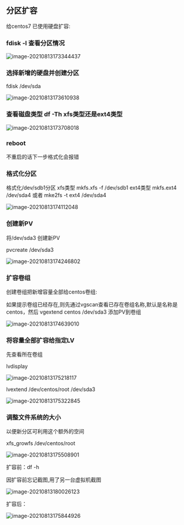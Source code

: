 ## 分区扩容

给centos7 已使用硬盘扩容:

### fdisk -l 查看分区情况

![image-20210813173344437](E:\private\OneDrive\文档\notes\linux\images\image-20210813173344437.png)

### 选择新增的硬盘并创建分区

fdisk /dev/sda

![image-20210813173610938](E:\private\OneDrive\文档\notes\linux\images\image-20210813173610938.png)

### 查看磁盘类型 df -Th   xfs类型还是ext4类型

![image-20210813173708018](E:\private\OneDrive\文档\notes\linux\images\image-20210813173708018.png)

### reboot  

不重启的话下一步格式化会报错

### 格式化分区

格式化/dev/sdb1分区 xfs类型 mkfs.xfs -f /dev/sdb1  ext4类型 mkfs.ext4 /dev/sda4 或者 mke2fs -t ext4 /dev/sda4

![image-20210813174112048](E:\private\OneDrive\文档\notes\linux\images\image-20210813174112048.png)

### 创建新PV

将/dev/sda3 创建新PV

pvcreate /dev/sda3

![image-20210813174246802](E:\private\OneDrive\文档\notes\linux\images\image-20210813174246802.png)

### 扩容卷组

创建卷组把新增容量全部给centos卷组:

如果提示卷组已经存在,则先通过vgscan查看已存在卷组名称,默认是名称是centos，然后 vgextend centos /dev/sda3 添加PV到卷组

![image-20210813174639010](E:\private\OneDrive\文档\notes\linux\images\image-20210813174639010.png)



### 将容量全部扩容给指定LV

先查看所在卷组

lvdisplay

![image-20210813175218117](E:\private\OneDrive\文档\notes\linux\images\image-20210813175218117.png)

lvextend /dev/centos/root /dev/sda3

![image-20210813175322845](E:\private\OneDrive\文档\notes\linux\images\image-20210813175322845.png)



### 调整文件系统的大小

以便新分区可利用这个额外的空间

xfs_growfs  /dev/centos/root

![image-20210813175508901](E:\private\OneDrive\文档\notes\linux\images\image-20210813175508901.png)



扩容前：df -h

因扩容前忘记截图,用了另一台虚拟机截图

![image-20210813180026123](E:\private\OneDrive\文档\notes\linux\images\image-20210813180026123.png)

扩容后：

![image-20210813175844926](E:\private\OneDrive\文档\notes\linux\images\image-20210813175844926.png)